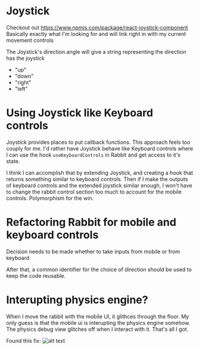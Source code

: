 # Joystick
Checkout out https://www.npmjs.com/package/react-joystick-component
Basically exactly what I'm looking for and will link right in with my current movement controls

The Joystick's direction.angle will give a string representing the direction has the joystick
- "up"
- "down"
- "right"
- "left"

# Using Joystick like Keyboard controls
Joystick provides places to put callback functions. This approach feels too couply for me. I'd rather have Joystick behave like Keyboard controls where I can use the hook `useKeyboardControls` in Rabbit and get access to it's state. 

I think I can accomplish that by extending Joystick, and creating a hook that returns something similar to keyboard controls. Then if I make the outputs of keyboard controls and the extended joystick similar enough, I won't have to change the rabbit control section too much to account for the mobile controls. Polymorphism for the win.

# Refactoring Rabbit for mobile and keyboard controls
Decision needs to be made whether to take inputs from mobile or from keyboard

After that, a common identifier for the choice of direction should be used to keep the code reusable. 

# Interupting physics engine?
When I move the rabbit with the mobile UI, it glithces through the floor. My only guess is that the mobile ui is interupting the physics engine somehow. The physics debug view glitches off when I interact with it. That's all I got.

Found this fix: ![alt text](image-7.png)